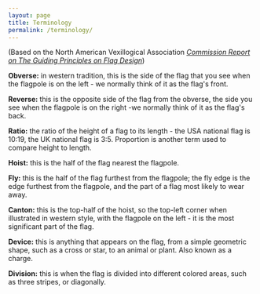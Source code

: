 ```yaml
---
layout: page
title: Terminology
permalink: /terminology/
---
```


(Based on the North American Vexillogical Association <a href = "http://nava.org/navanews/Commission-Report-Final-US.pdf"><em>Commission Report on The Guiding Principles on Flag Design</em></a>)

<b>Obverse:</b> in western tradition, this is the side of the flag that you see when the flagpole is on the left - we normally think of it as the flag's front.

<b>Reverse:</b> this is the opposite side of the flag from the obverse, the side you see when the flagpole is on the right -we normally think of it as the flag's back.

<b>Ratio:</b> the ratio of the height of a flag to its length - the USA national flag is 10:19, the UK national flag is 3:5. Proportion is another term used to compare height to length.

<b>Hoist:</b> this is the half of the flag nearest the flagpole.

<b>Fly:</b> this is the half of the flag furthest from the flagpole; the fly edge is the edge furthest from the flagpole, and the part of a flag most likely to wear away.

<b>Canton:</b> this is the top-half of the hoist, so the top-left corner when illustrated in western style, with the flagpole on the left - it is the most significant part of the flag.

<b>Device:</b> this is anything that appears on the flag, from a simple geometric shape, such as a cross or star, to an animal or plant. Also known as a charge.

<b>Division:</b> this is when the flag is divided into different colored areas, such as three stripes, or diagonally.
